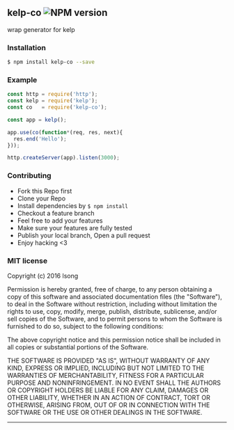 ## kelp-co ![NPM version](https://img.shields.io/npm/v/kelp-co.svg?style=flat)

wrap generator for kelp

### Installation
```bash
$ npm install kelp-co --save
```

### Example

```js
const http = require('http');
const kelp = require('kelp');
const co   = require('kelp-co');

const app = kelp();

app.use(co(function*(req, res, next){
  res.end('Hello');
}));

http.createServer(app).listen(3000);
```

### Contributing
- Fork this Repo first
- Clone your Repo
- Install dependencies by `$ npm install`
- Checkout a feature branch
- Feel free to add your features
- Make sure your features are fully tested
- Publish your local branch, Open a pull request
- Enjoy hacking <3

### MIT license
Copyright (c) 2016 lsong

Permission is hereby granted, free of charge, to any person obtaining a copy
of this software and associated documentation files (the &quot;Software&quot;), to deal
in the Software without restriction, including without limitation the rights
to use, copy, modify, merge, publish, distribute, sublicense, and/or sell
copies of the Software, and to permit persons to whom the Software is
furnished to do so, subject to the following conditions:

The above copyright notice and this permission notice shall be included in
all copies or substantial portions of the Software.

THE SOFTWARE IS PROVIDED &quot;AS IS&quot;, WITHOUT WARRANTY OF ANY KIND, EXPRESS OR
IMPLIED, INCLUDING BUT NOT LIMITED TO THE WARRANTIES OF MERCHANTABILITY,
FITNESS FOR A PARTICULAR PURPOSE AND NONINFRINGEMENT. IN NO EVENT SHALL THE
AUTHORS OR COPYRIGHT HOLDERS BE LIABLE FOR ANY CLAIM, DAMAGES OR OTHER
LIABILITY, WHETHER IN AN ACTION OF CONTRACT, TORT OR OTHERWISE, ARISING FROM,
OUT OF OR IN CONNECTION WITH THE SOFTWARE OR THE USE OR OTHER DEALINGS IN
THE SOFTWARE.

---
